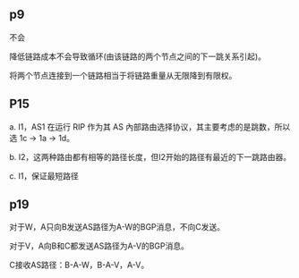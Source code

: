 ## p9

不会

降低链路成本不会导致循环(由该链路的两个节点之间的下一跳关系引起)。

将两个节点连接到一个链路相当于将链路重量从无限降到有限权。

## P15

a. I1，AS1 在运行 RIP 作为其 AS 內部路由选择协议，其主要考虑的是跳数，所以选 1c → 1a → 1d。

b. I2，这两种路由都有相等的路径长度，但I2开始的路径有最近的下一跳路由器。

c. I1，保证最短路径

## p19

对于W，A只向B发送AS路径为A-W的BGP消息，不向C发送。

对于V，A向B和C都发送AS路径为A-V的BGP消息。

C接收AS路径：B-A-W，B-A-V，A-V。